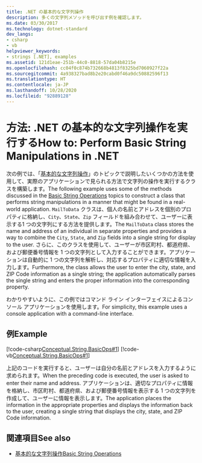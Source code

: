 ```yaml
---
title: .NET の基本的な文字列操作
description: 多くの文字列メソッドを呼び出す例を確認します。
ms.date: 03/30/2017
ms.technology: dotnet-standard
dev_langs:
- csharp
- vb
helpviewer_keywords:
- strings [.NET], examples
ms.assetid: 121d1eae-251b-44c0-8818-57da04b8215e
ms.openlocfilehash: cc04f0c874b732668b4813f8325bd7060927f22a
ms.sourcegitcommit: 4a938327bad8b2e20cabd0f46a9dc50882596f13
ms.translationtype: HT
ms.contentlocale: ja-JP
ms.lasthandoff: 10/28/2020
ms.locfileid: "92889128"
---
```

# <a name="how-to-perform-basic-string-manipulations-in-net"></a><span data-ttu-id="85c28-103">方法: .NET の基本的な文字列操作を実行する</span><span class="sxs-lookup"><span data-stu-id="85c28-103">How to: Perform Basic String Manipulations in .NET</span></span>

<span data-ttu-id="85c28-104">次の例では、「[基本的な文字列操作](basic-string-operations.md)」のトピックで説明したいくつかの方法を使用して、実際のアプリケーションで見られる方法で文字列の操作を実行するクラスを構築します。</span><span class="sxs-lookup"><span data-stu-id="85c28-104">The following example uses some of the methods discussed in the [Basic String Operations](basic-string-operations.md) topics to construct a class that performs string manipulations in a manner that might be found in a real-world application.</span></span> <span data-ttu-id="85c28-105">`MailToData` クラスは、個人の名前とアドレスを個別のプロパティに格納し、`City`、`State`、`Zip` フィールドを組み合わせて、ユーザーに表示する1 つの文字列にする方法を提供します。</span><span class="sxs-lookup"><span data-stu-id="85c28-105">The `MailToData` class stores the name and address of an individual in separate properties and provides a way to combine the `City`, `State`, and `Zip` fields into a single string for display to the user.</span></span> <span data-ttu-id="85c28-106">さらに、このクラスを使用して、ユーザーが市区町村、都道府県、および郵便番号情報を 1 つの文字列として入力することができます。アプリケーションは自動的に 1 つの文字列を解析し、対応するプロパティに適切な情報を入力します。</span><span class="sxs-lookup"><span data-stu-id="85c28-106">Furthermore, the class allows the user to enter the city, state, and ZIP Code information as a single string; the application automatically parses the single string and enters the proper information into the corresponding property.</span></span>  
  
<span data-ttu-id="85c28-107">わかりやすいように、この例ではコマンド ライン インターフェイスによるコンソール アプリケーションを使用します。</span><span class="sxs-lookup"><span data-stu-id="85c28-107">For simplicity, this example uses a console application with a command-line interface.</span></span>  
  
## <a name="example"></a><span data-ttu-id="85c28-108">例</span><span class="sxs-lookup"><span data-stu-id="85c28-108">Example</span></span>  

[!code-csharp[Conceptual.String.BasicOps#1](../../../samples/snippets/csharp/VS_Snippets_CLR/conceptual.string.basicops/cs/basicops.cs#1)]
[!code-vb[Conceptual.String.BasicOps#1](../../../samples/snippets/visualbasic/VS_Snippets_CLR/conceptual.string.basicops/vb/basicops.vb#1)]  
  
<span data-ttu-id="85c28-109">上記のコードを実行すると、ユーザーは自分の名前とアドレスを入力するように求められます。</span><span class="sxs-lookup"><span data-stu-id="85c28-109">When the preceding code is executed, the user is asked to enter their name and address.</span></span> <span data-ttu-id="85c28-110">アプリケーションは、適切なプロパティに情報を格納し、市区町村、都道府県、および郵便番号情報を表示する 1 つの文字列を作成して、ユーザーに情報を表示します。</span><span class="sxs-lookup"><span data-stu-id="85c28-110">The application places the information in the appropriate properties and displays the information back to the user, creating a single string that displays the city, state, and ZIP Code information.</span></span>  
  
## <a name="see-also"></a><span data-ttu-id="85c28-111">関連項目</span><span class="sxs-lookup"><span data-stu-id="85c28-111">See also</span></span>

- [<span data-ttu-id="85c28-112">基本的な文字列操作</span><span class="sxs-lookup"><span data-stu-id="85c28-112">Basic String Operations</span></span>](basic-string-operations.md)
